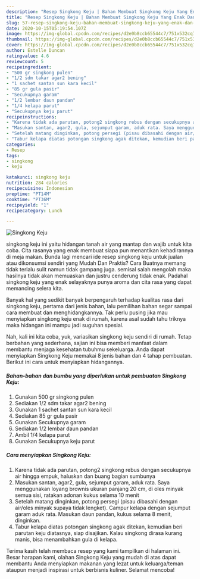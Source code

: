 ```yaml
---
description: "Resep Singkong Keju | Bahan Membuat Singkong Keju Yang Enak Dan Mudah"
title: "Resep Singkong Keju | Bahan Membuat Singkong Keju Yang Enak Dan Mudah"
slug: 57-resep-singkong-keju-bahan-membuat-singkong-keju-yang-enak-dan-mudah
date: 2020-10-15T05:19:54.107Z
image: https://img-global.cpcdn.com/recipes/d2e0b8ccb65544c7/751x532cq70/singkong-keju-foto-resep-utama.jpg
thumbnail: https://img-global.cpcdn.com/recipes/d2e0b8ccb65544c7/751x532cq70/singkong-keju-foto-resep-utama.jpg
cover: https://img-global.cpcdn.com/recipes/d2e0b8ccb65544c7/751x532cq70/singkong-keju-foto-resep-utama.jpg
author: Estelle Duncan
ratingvalue: 4.6
reviewcount: 5
recipeingredient:
- "500 gr singkong pulen"
- "1/2 sdm takar agar2 bening"
- "1 sachet santan sun kara kecil"
- "85 gr gula pasir"
- "Secukupnya garam"
- "1/2 lembar daun pandan"
- "1/4 kelapa parut"
- "Secukupnya keju parut"
recipeinstructions:
- "Karena tidak ada parutan, potong2 singkong rebus dengan secukupnya air hingga empuk, haluskan dan buang bagian sumbunya"
- "Masukan santan, agar2, gula, sejumput garam, aduk rata. Saya menggunakan loyang brownis ukuran panjang 20 cm, di oles minyak semua sisi, ratakan adonan kukus selama 10 menit"
- "Setelah matang dinginkan, potong persegi (pisau dibasahi dengan air/oles minyak supaya tidak lengket). Campur kelapa dengan sejumput garam aduk rata. Masukan daun pandan, kukus selama 8 menit, dinginkan."
- "Tabur kelapa diatas potongan singkong agak ditekan, kemudian beri parutan keju diatasnya, siap disajikan. Kalau singkong dirasa kurang manis, bisa menambahkan gula di kelapa."
categories:
- Resep
tags:
- singkong
- keju

katakunci: singkong keju 
nutrition: 284 calories
recipecuisine: Indonesian
preptime: "PT14M"
cooktime: "PT36M"
recipeyield: "1"
recipecategory: Lunch

---
```



![Singkong Keju](https://img-global.cpcdn.com/recipes/d2e0b8ccb65544c7/751x532cq70/singkong-keju-foto-resep-utama.jpg)


singkong keju ini yaitu hidangan tanah air yang mantap dan wajib untuk kita coba. Cita rasanya yang enak membuat siapa pun menantikan kehadirannya di meja makan.
Bunda lagi mencari ide resep singkong keju untuk jualan atau dikonsumsi sendiri yang Mudah Dan Praktis? Cara Buatnya memang tidak terlalu sulit namun tidak gampang juga. semisal salah mengolah maka hasilnya tidak akan memuaskan dan justru cenderung tidak enak. Padahal singkong keju yang enak selayaknya punya aroma dan cita rasa yang dapat memancing selera kita.



Banyak hal yang sedikit banyak berpengaruh terhadap kualitas rasa dari singkong keju, pertama dari jenis bahan, lalu pemilihan bahan segar sampai cara membuat dan menghidangkannya. Tak perlu pusing jika mau menyiapkan singkong keju enak di rumah, karena asal sudah tahu triknya maka hidangan ini mampu jadi suguhan spesial.


Nah, kali ini kita coba, yuk, variasikan singkong keju sendiri di rumah. Tetap berbahan yang sederhana, sajian ini bisa memberi manfaat dalam membantu menjaga kesehatan tubuhmu sekeluarga. Anda dapat menyiapkan Singkong Keju memakai 8 jenis bahan dan 4 tahap pembuatan. Berikut ini cara untuk menyiapkan hidangannya.

<!--inarticleads1-->

##### Bahan-bahan dan bumbu yang diperlukan untuk pembuatan Singkong Keju:

1. Gunakan 500 gr singkong pulen
1. Sediakan 1/2 sdm takar agar2 bening
1. Gunakan 1 sachet santan sun kara kecil
1. Sediakan 85 gr gula pasir
1. Gunakan Secukupnya garam
1. Sediakan 1/2 lembar daun pandan
1. Ambil 1/4 kelapa parut
1. Gunakan Secukupnya keju parut




<!--inarticleads2-->

##### Cara menyiapkan Singkong Keju:

1. Karena tidak ada parutan, potong2 singkong rebus dengan secukupnya air hingga empuk, haluskan dan buang bagian sumbunya
1. Masukan santan, agar2, gula, sejumput garam, aduk rata. Saya menggunakan loyang brownis ukuran panjang 20 cm, di oles minyak semua sisi, ratakan adonan kukus selama 10 menit
1. Setelah matang dinginkan, potong persegi (pisau dibasahi dengan air/oles minyak supaya tidak lengket). Campur kelapa dengan sejumput garam aduk rata. Masukan daun pandan, kukus selama 8 menit, dinginkan.
1. Tabur kelapa diatas potongan singkong agak ditekan, kemudian beri parutan keju diatasnya, siap disajikan. Kalau singkong dirasa kurang manis, bisa menambahkan gula di kelapa.




Terima kasih telah membaca resep yang kami tampilkan di halaman ini. Besar harapan kami, olahan Singkong Keju yang mudah di atas dapat membantu Anda menyiapkan makanan yang lezat untuk keluarga/teman ataupun menjadi inspirasi untuk berbisnis kuliner. Selamat mencoba!
